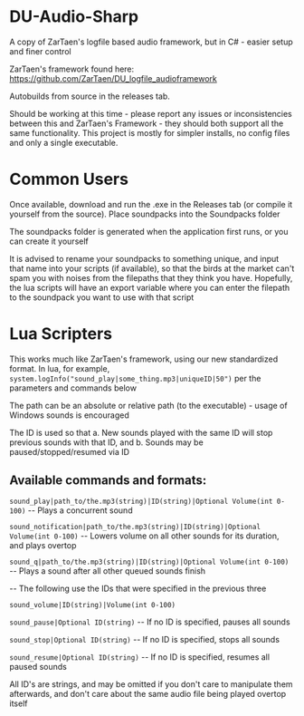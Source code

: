 # DU-Audio-Sharp
A copy of ZarTaen's logfile based audio framework, but in C# - easier setup and finer control

ZarTaen's framework found here: https://github.com/ZarTaen/DU_logfile_audioframework


Autobuilds from source in the releases tab.

Should be working at this time - please report any issues or inconsistencies between this and ZarTaen's Framework - they should both support all the same functionality.  This project is mostly for simpler installs, no config files and only a single executable.

# Common Users
Once available, download and run the .exe in the Releases tab (or compile it yourself from the source).  Place soundpacks into the Soundpacks folder

The soundpacks folder is generated when the application first runs, or you can create it yourself

It is advised to rename your soundpacks to something unique, and input that name into your scripts (if available), so that the birds at the market can't spam you with noises from the filepaths that they think you have.  Hopefully, the lua scripts will have an export variable where you can enter the filepath to the soundpack you want to use with that script


# Lua Scripters
This works much like ZarTaen's framework, using our new standardized format.  In lua, for example, `system.logInfo("sound_play|some_thing.mp3|uniqueID|50")` per the parameters and commands below

The path can be an absolute or relative path (to the executable) - usage of Windows sounds is encouraged

The ID is used so that a. New sounds played with the same ID will stop previous sounds with that ID, and b. Sounds may be paused/stopped/resumed via ID

## Available commands and formats:

`sound_play|path_to/the.mp3(string)|ID(string)|Optional Volume(int 0-100)` -- Plays a concurrent sound

`sound_notification|path_to/the.mp3(string)|ID(string)|Optional Volume(int 0-100)` -- Lowers volume on all other sounds for its duration, and plays overtop

`sound_q|path_to/the.mp3(string)|ID(string)|Optional Volume(int 0-100)` -- Plays a sound after all other queued sounds finish

-- The following use the IDs that were specified in the previous three

`sound_volume|ID(string)|Volume(int 0-100)`

`sound_pause|Optional ID(string)` -- If no ID is specified, pauses all sounds

`sound_stop|Optional ID(string)` -- If no ID is specified, stops all sounds

`sound_resume|Optional ID(string)` -- If no ID is specified, resumes all paused sounds


All ID's are strings, and may be omitted if you don't care to manipulate them afterwards, and don't care about the same audio file being played overtop itself
